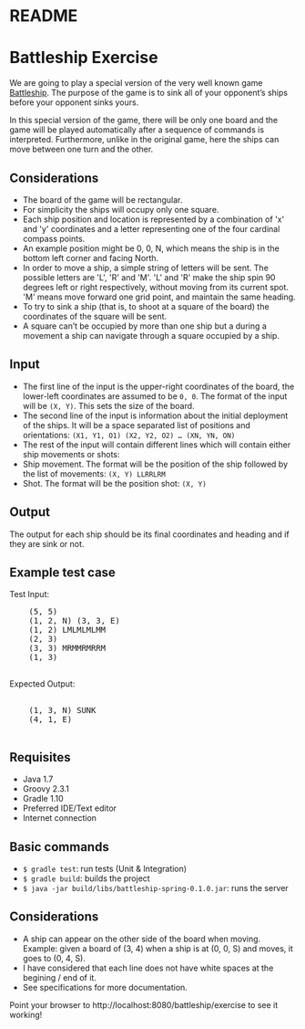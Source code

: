  README
========
# Battleship Exercise

We are going to play a special version of the very well known game [Battleship](https://en.wikipedia.org/wiki/Battleship_(game)). The purpose of the game is to sink all of your opponent’s ships before your opponent sinks yours.

In this special version of the game, there will be only one board and the game will be played automatically after a sequence of commands is interpreted. Furthermore, unlike in the original game, here the ships can move between one turn and the other.

## Considerations

*   The board of the game will be rectangular.
*   For simplicity the ships will occupy only one square.
*   Each ship position and location is represented by a combination of 'x' and 'y' coordinates and a letter representing one of the four cardinal compass points.
*   An example position might be 0, 0, N, which means the ship is in the bottom left corner and facing North.
*   In order to move a ship, a simple string of letters will be sent. The possible letters are 'L', 'R' and 'M'. 'L' and 'R' make the ship spin 90 degrees left or right respectively, without moving from its current spot. 'M' means move forward one grid point, and maintain the same heading.
*   To try to sink a ship (that is, to shoot at a square of the board) the coordinates of the square will be sent.
*   A square can’t be occupied by more than one ship but a during a movement a ship can navigate through a square occupied by a ship.

## Input

*   The first line of the input is the upper-right coordinates of the board, the lower-left coordinates are assumed to be `0, 0`. The format of the input will be `(X, Y)`. This sets the size of the board.
*   The second line of the input is information about the initial deployment of the ships. It will be a space separated list of positions and orientations: `(X1, Y1, O1) (X2, Y2, O2) … (XN, YN, ON)`
*   The rest of the input will contain different lines which will contain either ship movements or shots:
*   Ship movement. The format will be the position of the ship followed by the list of movements: `(X, Y) LLRRLRM`
*   Shot. The format will be the position shot: `(X, Y)`

## Output

The output for each ship should be its final coordinates and heading and if they are sink or not.

## Example test case

Test Input:

<pre>    (5, 5)
    (1, 2, N) (3, 3, E)
    (1, 2) LMLMLMLMM
    (2, 3)
    (3, 3) MRMMRMRRM
    (1, 3)
  </pre>

Expected Output:

<pre>    
    (1, 3, N) SUNK
    (4, 1, E)
  </pre>

## Requisites
- Java 1.7
- Groovy 2.3.1
- Gradle 1.10
- Preferred IDE/Text editor
- Internet connection

## Basic commands
- `$ gradle test`: run tests (Unit & Integration)
- `$ gradle build`: builds the project
- `$ java -jar build/libs/battleship-spring-0.1.0.jar`: runs the server

## Considerations
- A ship can appear on the other side of the board when moving. Example: given a board of (3, 4) when a ship is at (0, 0, S) and moves, it goes to (0, 4, S).
- I have considered that each line does not have white spaces at the begining / end of it.
- See specifications for more documentation.

Point your browser to http://localhost:8080/battleship/exercise to see it working!
